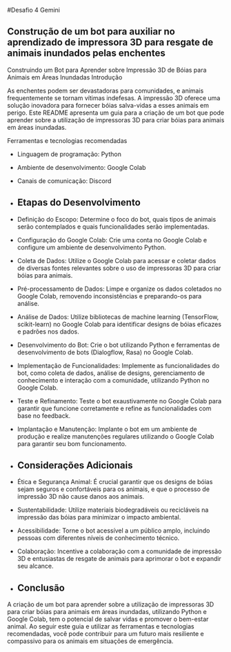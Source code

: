 #Desafio 4 Gemini
## Construção de um bot para auxiliar no aprendizado de impressora 3D para resgate de animais inundados pelas enchentes

Construindo um Bot para Aprender sobre Impressão 3D de Bóias para Animais em Áreas Inundadas Introdução

As enchentes podem ser devastadoras para comunidades, e animais frequentemente se tornam vítimas indefesas. A impressão 3D oferece uma solução inovadora para fornecer bóias salva-vidas a esses animais em perigo. Este README apresenta um guia para a criação de um bot que pode aprender sobre a utilização de impressoras 3D para criar bóias para animais em áreas inundadas.

Ferramentas e tecnologias recomendadas

- Linguagem de programação: Python
- Ambiente de desenvolvimento: Google Colab
- Canais de comunicação: Discord

- ## Etapas do Desenvolvimento

- Definição do Escopo: Determine o foco do bot, quais tipos de animais serão contemplados e quais funcionalidades serão implementadas.
- Configuração do Google Colab: Crie uma conta no Google Colab e configure um ambiente de desenvolvimento Python.
- Coleta de Dados: Utilize o Google Colab para acessar e coletar dados de diversas fontes relevantes sobre o uso de impressoras 3D para criar bóias para animais.
- Pré-processamento de Dados: Limpe e organize os dados coletados no Google Colab, removendo inconsistências e preparando-os para análise.
- Análise de Dados: Utilize bibliotecas de machine learning (TensorFlow, scikit-learn) no Google Colab para identificar designs de bóias eficazes e padrões nos dados.
- Desenvolvimento do Bot: Crie o bot utilizando Python e ferramentas de desenvolvimento de bots (Dialogflow, Rasa) no Google Colab.
- Implementação de Funcionalidades: Implemente as funcionalidades do bot, como coleta de dados, análise de designs, gerenciamento de conhecimento e interação com a comunidade, utilizando Python no Google Colab.
- Teste e Refinamento: Teste o bot exaustivamente no Google Colab para garantir que funcione corretamente e refine as funcionalidades com base no feedback.
- Implantação e Manutenção: Implante o bot em um ambiente de produção e realize manutenções regulares utilizando o Google Colab para garantir seu bom funcionamento.

- ## Considerações Adicionais

 - Ética e Segurança Animal: É crucial garantir que os designs de bóias sejam seguros e confortáveis para os animais, e que o processo de impressão 3D não cause danos aos animais.
- Sustentabilidade: Utilize materiais biodegradáveis ou recicláveis na impressão das bóias para minimizar o impacto ambiental.
- Acessibilidade: Torne o bot acessível a um público amplo, incluindo pessoas com diferentes níveis de conhecimento técnico.
- Colaboração: Incentive a colaboração com a comunidade de impressão 3D e entusiastas de resgate de animais para aprimorar o bot e expandir seu alcance.

- ## Conclusão

A criação de um bot para aprender sobre a utilização de impressoras 3D para criar bóias para animais em áreas inundadas, utilizando Python e Google Colab, tem o potencial de salvar vidas e promover o bem-estar animal. Ao seguir este guia e utilizar as ferramentas e tecnologias recomendadas, você pode contribuir para um futuro mais resiliente e compassivo para os animais em situações de emergência.
